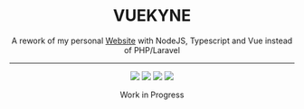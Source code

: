 <div align="center">
<h1 >VUEKYNE</h1>
<p >A rework of my personal <a href="https://darkyne.com">Website</a> with NodeJS, Typescript and Vue instead of PHP/Laravel</p>
</div>
<hr>
<div align="center">
<a href="#"><img src="https://img.shields.io/github/workflow/status/xdarkyne/vuekyne/Deployment?style=for-the-badge"></a>
<a href=""><img src="https://img.shields.io/github/package-json/v/xdarkyne/vuekyne?style=for-the-badge"></a>
<a href=""><img src="https://img.shields.io/tokei/lines/github/xdarkyne/vuekyne?style=for-the-badge"></a>
<a href=""><img src="https://img.shields.io/website?down_color=red&down_message=offline&style=for-the-badge&up_color=light-green&up_message=online&url=https%3A%2F%2Fdarkyne.com"></a>
</div>

<p align="center">Work in Progress</p>
